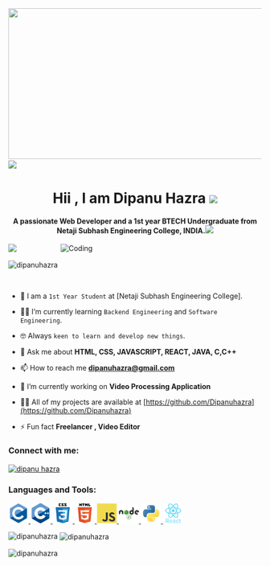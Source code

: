 <img src="https://i0.wp.com/codemyui.com/wp-content/uploads/2018/03/pure-css-flat-design-carousel-ride.gif?fit=690%2C345&ssl=1" height="300" width="1500">
<img src="https://user-images.githubusercontent.com/73097560/115834477-dbab4500-a447-11eb-908a-139a6edaec5c.gif"></a>
<h1 align="center">Hii , I am Dipanu Hazra <img src="https://media.giphy.com/media/hvRJCLFzcasrR4ia7z/giphy.gif" width="35"></h1>
<h4 align="center">A passionate Web Developer and a 1st year BTECH Undergraduate from Netaji Subhash Engineering College, INDIA.<img src="https://www.icegif.com/wp-content/uploads/2023/09/icegif-47.gif" width="150" > </h4>

</p>
<a href="https://bit.ly/subhajit-kundu"><img src="https://user-images.githubusercontent.com/73097560/115834477-dbab4500-a447-11eb-908a-139a6edaec5c.gif"></a>

<img align="right" alt="Coding" width="400" src="https://user-images.githubusercontent.com/59734313/157189039-c09b3e38-9f42-42c0-ab54-14f1574190a7.gif">
<p align="left"> 


<p align="left"> <img src="https://komarev.com/ghpvc/?username=dipanuhazra&label=Profile%20views&color=0e75b6&style=flat" alt="dipanuhazra" /> </p>

<p align="left"> <a href="https://twitter.com/" target="blank"><img src="https://img.shields.io/twitter/follow/?logo=twitter&style=for-the-badge" alt="" /></a> </p>


- :school: I am a `1st Year Student` at [Netaji Subhash Engineering College].
  
- :student: I’m currently learning `Backend Engineering` and `Software Engineering`.
  
- :nerd_face: Always `keen to learn and develop new things`.
  
- 💬 Ask me about **HTML, CSS, JAVASCRIPT, REACT, JAVA, C,C++**

- 📫 How to reach me **dipanuhazra@gmail.com**

- 🔭 I’m currently working on **Video Processing Application**

- 👨‍💻 All of my projects are available at [https://github.com/Dipanuhazra](https://github.com/Dipanuhazra)


- ⚡ Fun fact **Freelancer , Video Editor**

<h3 align="left">Connect with me:</h3>
<p align="left">
<a href="https://linkedin.com/in/dipanu hazra" target="blank"><img align="center" src="https://raw.githubusercontent.com/rahuldkjain/github-profile-readme-generator/master/src/images/icons/Social/linked-in-alt.svg" alt="dipanu hazra" height="30" width="40" /></a>
</p>

<h3 align="left">Languages and Tools:</h3>
<p align="left"> <a href="https://www.cprogramming.com/" target="_blank" rel="noreferrer"> <img src="https://raw.githubusercontent.com/devicons/devicon/master/icons/c/c-original.svg" alt="c" width="40" height="40"/> </a> <a href="https://www.w3schools.com/cpp/" target="_blank" rel="noreferrer"> <img src="https://raw.githubusercontent.com/devicons/devicon/master/icons/cplusplus/cplusplus-original.svg" alt="cplusplus" width="40" height="40"/> </a> <a href="https://www.w3schools.com/css/" target="_blank" rel="noreferrer"> <img src="https://raw.githubusercontent.com/devicons/devicon/master/icons/css3/css3-original-wordmark.svg" alt="css3" width="40" height="40"/> </a> <a href="https://www.w3.org/html/" target="_blank" rel="noreferrer"> <img src="https://raw.githubusercontent.com/devicons/devicon/master/icons/html5/html5-original-wordmark.svg" alt="html5" width="40" height="40"/> </a> <a href="https://developer.mozilla.org/en-US/docs/Web/JavaScript" target="_blank" rel="noreferrer"> <img src="https://raw.githubusercontent.com/devicons/devicon/master/icons/javascript/javascript-original.svg" alt="javascript" width="40" height="40"/> </a> <a href="https://nodejs.org" target="_blank" rel="noreferrer"> <img src="https://raw.githubusercontent.com/devicons/devicon/master/icons/nodejs/nodejs-original-wordmark.svg" alt="nodejs" width="40" height="40"/> </a> <a href="https://www.python.org" target="_blank" rel="noreferrer"> <img src="https://raw.githubusercontent.com/devicons/devicon/master/icons/python/python-original.svg" alt="python" width="40" height="40"/> </a> <a href="https://reactjs.org/" target="_blank" rel="noreferrer"> <img src="https://raw.githubusercontent.com/devicons/devicon/master/icons/react/react-original-wordmark.svg" alt="react" width="40" height="40"/> </a> </p>

<p><img align="left" src="https://github-readme-stats.vercel.app/api/top-langs?username=dipanuhazra&show_icons=true&locale=en&layout=compact" alt="dipanuhazra" /></p>

<p>&nbsp;<img align="center" src="https://github-readme-stats.vercel.app/api?username=dipanuhazra&show_icons=true&locale=en" alt="dipanuhazra" /></p>

<p><img align="center" src="https://github-readme-streak-stats.herokuapp.com/?user=dipanuhazra&" alt="dipanuhazra" /></p>
